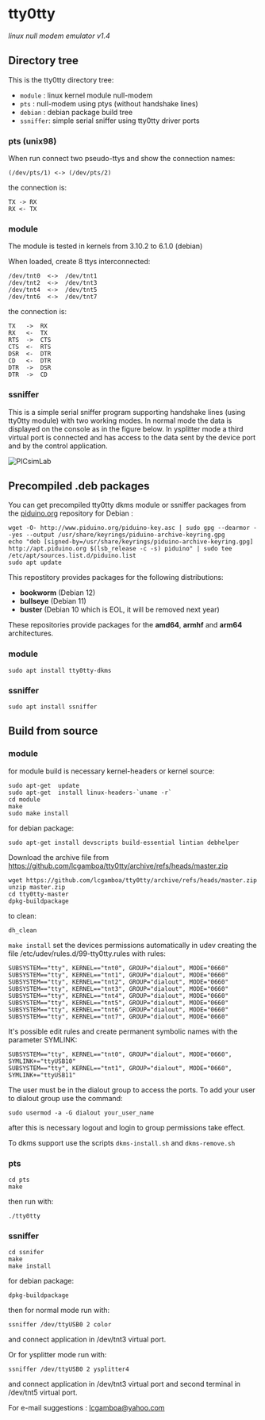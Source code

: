 # tty0tty

_linux null modem emulator v1.4_


## Directory tree

This is the tty0tty directory tree:

* `module`  : linux kernel module null-modem
* `pts`     : null-modem using ptys (without handshake lines)
* `debian`  : debian package build tree
* `ssniffer`: simple serial sniffer using tty0tty driver ports


### pts (unix98)

When run connect two pseudo-ttys and show the connection names:

    (/dev/pts/1) <-> (/dev/pts/2) 

the connection is:

    TX -> RX
    RX <- TX

### module

The module is tested in kernels from 3.10.2 to 6.1.0 (debian) 

When loaded, create 8 ttys interconnected:

    /dev/tnt0  <->  /dev/tnt1 
    /dev/tnt2  <->  /dev/tnt3 
    /dev/tnt4  <->  /dev/tnt5 
    /dev/tnt6  <->  /dev/tnt7 

the connection is:

    TX   ->  RX
    RX   <-  TX
    RTS  ->  CTS
    CTS  <-  RTS
    DSR  <-  DTR
    CD   <-  DTR
    DTR  ->  DSR
    DTR  ->  CD
  
### ssniffer

This is a simple serial sniffer program supporting handshake lines (using tty0tty module) with two working modes. 
In normal mode the data is displayed on the console as in the figure below. 
In ysplitter mode a third virtual port is connected and has access to the data sent
 by the device port and by the control application.

![PICsimLab](ssniffer/tty0ttySerialSniffer.png "PICsimLab")  

## Precompiled .deb packages

You can get precompiled tty0tty dkms module or ssniffer packages from the [piduino.org](http://apt.piduino.org) repository for Debian :

    wget -O- http://www.piduino.org/piduino-key.asc | sudo gpg --dearmor --yes --output /usr/share/keyrings/piduino-archive-keyring.gpg
    echo "deb [signed-by=/usr/share/keyrings/piduino-archive-keyring.gpg] http://apt.piduino.org $(lsb_release -c -s) piduino" | sudo tee /etc/apt/sources.list.d/piduino.list
    sudo apt update

This repostitory provides packages for the following distributions:  
* **bookworm** (Debian 12)  
* **bullseye** (Debian 11)  
* **buster** (Debian 10 which is EOL, it will be removed next year)

These repositories provide packages for the **amd64**, **armhf** and 
**arm64** architectures.
### module

    sudo apt install tty0tty-dkms

### ssniffer

    sudo apt install ssniffer

## Build from source

### module

for module build is necessary kernel-headers or kernel source:

    sudo apt-get  update
    sudo apt-get  install linux-headers-`uname -r`
    cd module
    make
    sudo make install

for debian package:

    sudo apt-get install devscripts build-essential lintian debhelper

Download the archive file from https://github.com/lcgamboa/tty0tty/archive/refs/heads/master.zip

    wget https://github.com/lcgamboa/tty0tty/archive/refs/heads/master.zip
    unzip master.zip
    cd tty0tty-master
    dpkg-buildpackage

to clean:

    dh_clean


`make install` set the devices permissions automatically in udev creating the file /etc/udev/rules.d/99-tty0tty.rules with rules:

    SUBSYSTEM=="tty", KERNEL=="tnt0", GROUP="dialout", MODE="0660"
    SUBSYSTEM=="tty", KERNEL=="tnt1", GROUP="dialout", MODE="0660"
    SUBSYSTEM=="tty", KERNEL=="tnt2", GROUP="dialout", MODE="0660"
    SUBSYSTEM=="tty", KERNEL=="tnt3", GROUP="dialout", MODE="0660"
    SUBSYSTEM=="tty", KERNEL=="tnt4", GROUP="dialout", MODE="0660"
    SUBSYSTEM=="tty", KERNEL=="tnt5", GROUP="dialout", MODE="0660"
    SUBSYSTEM=="tty", KERNEL=="tnt6", GROUP="dialout", MODE="0660"
    SUBSYSTEM=="tty", KERNEL=="tnt7", GROUP="dialout", MODE="0660"

It's possible edit rules and create permanent symbolic names with the parameter SYMLINK:

    SUBSYSTEM=="tty", KERNEL=="tnt0", GROUP="dialout", MODE="0660", SYMLINK+="ttyUSB10"
    SUBSYSTEM=="tty", KERNEL=="tnt1", GROUP="dialout", MODE="0660", SYMLINK+="ttyUSB11"


The user must be in the dialout group to access the ports. 
To add your user to dialout group use the command:
 
    sudo usermod -a -G dialout your_user_name

after this is necessary logout and login to group permissions take effect.


To dkms support use the scripts `dkms-install.sh` and  `dkms-remove.sh`

### pts

    cd pts
    make

then run with:

    ./tty0tty
    
### ssniffer

    cd ssnifer
    make
    make install

for debian package:

    dpkg-buildpackage

then for normal mode run with:

    ssniffer /dev/ttyUSB0 2 color
and connect application in /dev/tnt3 virtual port.   
    
    
 Or for ysplitter mode run with:
 
    ssniffer /dev/ttyUSB0 2 ysplitter4
and connect application in /dev/tnt3 virtual port and second terminal in /dev/tnt5 virtual port.    
       
    
For e-mail suggestions :  lcgamboa@yahoo.com
